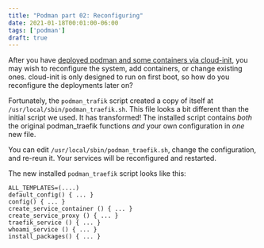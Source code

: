 ```yaml
---
title: "Podman part 02: Reconfiguring"
date: 2021-01-18T00:01:00-06:00
tags: ['podman']
draft: true
---
```


After you have [deployed podman and some containers via
cloud-init](/blog/podman/podman-01-cloud-init/), you may wish to reconfigure the
system, add containers, or change existing ones. cloud-init is only designed to
run on first boot, so how do you reconfigure the deployments later on?

Fortunately, the `podman_trafik` script created a copy of itself at
`/usr/local/sbin/podman_traefik.sh`. This file looks a bit different than the
initial script we used. It has transformed! The installed script contains *both*
the original podman_traefik functions *and* your own configuration in *one* new
file.

You can edit `/usr/local/sbin/podman_traefik.sh`, change the configuration, and
re-reun it. Your services will be reconfigured and restarted.

The new installed `podman_traefik` script looks like this:

```
ALL_TEMPLATES=(....)
default_config() { ... }
config() { ... }
create_service_container () { ... }
create_service_proxy () { ... }
traefik_service () { ... }
whoami_service () { ... }
install_packages() { ... }
```

